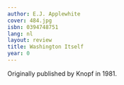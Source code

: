 ```yaml
---
author: E.J. Applewhite
cover: 484.jpg
isbn: 0394748751
lang: nl
layout: review
title: Washington Itself
year: 0
---
```


Originally published by Knopf in 1981.

